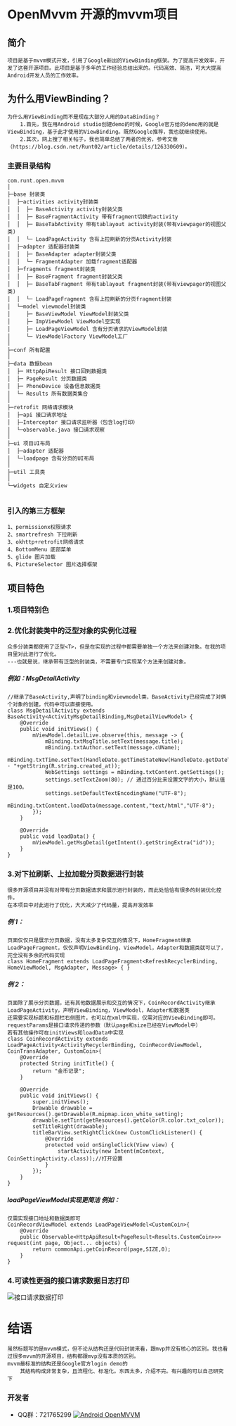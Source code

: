 # OpenMvvm 开源的mvvm项目

## 简介
    项目是基于mvvm模式开发，引用了Google新出的ViewBinding框架。为了提高开发效率，开发了这套开源项目。此项目是基于多年的工作经验总结出来的。代码高效、简洁，可大大提高Android开发人员的工作效率。

## 为什么用ViewBinding？
    为什么用ViewBinding而不是现在大部分人用的DataBinding？
        1.首先，我在用Android studio创建demo的时候，Google官方给的demo用的就是ViewBinding，基于此才使用的ViewBinding。既然Google推荐，我也就继续使用。
        2.其次，网上搜了相关帖子，我也简单总结了两者的优劣，参考文章（https://blog.csdn.net/Runt02/article/details/126330609）。

### 主要目录结构

```
com.runt.open.mvvm
│
├─base 封装类
│  ├─activities activity封装类
│  │  ├─ BaseActivity activity封装父类
│  │  ├─ BaseFragmentActivity 带有fragment切换的activity
│  │  ├─ BaseTabActivity 带有tablayout activity封装(带有viewpager的视图父类)
│  │  └─ LoadPageActivity 含有上拉刷新的分页Activity封装
│  ├─adapter 适配器封装类
│  │  ├─ BaseAdapter adapter封装父类
│  │  └─ FragmentAdapter 加载fragment适配器
│  ├─fragments fragment封装类
│  │  ├─ BaseFragment fragment封装父类
│  │  ├─ BaseTabFragment 带有tablayout fragment封装(带有viewpager的视图父类)
│  │  └─ LoadPageFragment 含有上拉刷新的分页fragment封装
│  └─model viewmodel封装类
│     ├─ BaseViewModel ViewModel封装父类
│     ├─ ImpViewModel ViewModel空实现
│     ├─ LoadPageViewModel 含有分页请求的ViewModel封装
│     └─ ViewModelFactory ViewModel工厂
│
├─conf 所有配置
│
├─data 数据bean
│  ├─ HttpApiResult 接口回到数据类
│  ├─ PageResult 分页数据类
│  ├─ PhoneDevice 设备信息数据类
│  └─ Results 所有数据类集合
│
├─retrofit 网络请求模块
│  ├─api 接口请求地址
│  ├─Interceptor 接口请求监听器（包含log打印）
│  └─observable.java 接口请求观察
│
├─ui 项目UI布局
│  ├─adapter 适配器
│  └─loadpage 含有分页的UI布局
│
├─util 工具类
│
└─widgets 自定义view


```
### 引入的第三方框架
    1、permissionx权限请求
    2、smartrefresh 下拉刷新
    3、okhttp+retrofit网络请求
    4、BottomMenu 底部菜单
    5、glide 图片加载
    6、PictureSelector 图片选择框架
    
## 项目特色
### 1.项目特别色
### 2.优化封装类中的泛型对象的实例化过程
    众多分装类都使用了泛型<T>，但是在实现的过程中都需要单独一个方法来创建对象。在我的项目里对此进行了优化。
    ---也就是说，继承带有泛型的封装类，不需要专门实现某个方法来创建对象。
#####  例如：MsgDetailActivity
    //继承了BaseActivity,声明了binding和viewmodel类，BaseActivity已经完成了对俩个对象的创建，代码中可以直接使用。
    class MsgDetailActivity extends BaseActivity<ActivityMsgDetailBinding,MsgDetailViewModel> {
        @Override
        public void initViews() {
            mViewModel.detailLive.observe(this, message -> {
                mBinding.txtMsgTitle.setText(message.title);
                mBinding.txtAuthor.setText(message.cUName);
                mBinding.txtTime.setText(HandleDate.getTimeStateNew(HandleDate.getDateTimeToLong(message.cTime))+" · "+getString(R.string.created_at));
                WebSettings settings = mBinding.txtContent.getSettings();
                settings.setTextZoom(80); // 通过百分比来设置文字的大小，默认值是100。
                settings.setDefaultTextEncodingName("UTF-8");
                mBinding.txtContent.loadData(message.content,"text/html","UTF-8");
            });
        }
    
        @Override
        public void loadData() {
            mViewModel.getMsgDetail(getIntent().getStringExtra("id"));
        }
    }

### 3.对下拉刷新、上拉加载分页数据进行封装
    很多开源项目并没有对带有分页数据请求和展示进行封装的，而此处恰恰有很多的封装优化控件。
    在本项目中对此进行了优化，大大减少了代码量，提高开发效率
##### 例 1：
    页面仅仅只是展示分页数据，没有太多复杂交互的情况下，HomeFragment继承LoadPageFragment，仅仅声明ViewBinding，ViewModel，Adapter和数据类就可以了，完全没有多余的代码实现
    class HomeFragment extends LoadPageFragment<RefreshRecyclerBinding, HomeViewModel, MsgAdapter, Message> { }

##### 例 2：
    页面除了展示分页数据，还有其他数据展示和交互的情况下，CoinRecordActivity继承LoadPageActivity，声明ViewBinding，ViewModel，Adapter和数据类
    还需要实现标题和标题栏右侧图片，也可以在xml中实现，仅需对应的ViewBinding即可。
    requestParams是接口请求传递的参数（默认page和size已经在ViewModel中）
    若有其他操作可在initViews和loadData中实现
    class CoinRecordActivity extends LoadPageActivity<ActivityRecyclerBinding, CoinRecordViewModel, CoinTransAdapter, CustomCoin>{
        @Override
        protected String initTitle() {
            return "金币记录";
        }

        @Override
        public void initViews() {
            super.initViews();
            Drawable drawable = getResources().getDrawable(R.mipmap.icon_white_setting);
            drawable.setTint(getResources().getColor(R.color.txt_color));
            setTitleRight(drawable);
            titleBarView.setRightClick(new CustomClickListener() {
                @Override
                protected void onSingleClick(View view) {
                    startActivity(new Intent(mContext, CoinSettingActivity.class));//打开设置
                }
            });
        }
    }

##### loadPageViewModel实现更简洁 例如：
    仅需实现接口地址和数据类即可
    CoinRecordViewModel extends LoadPageViewModel<CustomCoin>{
        @Override
        public Observable<HttpApiResult<PageResult<Results.CustomCoin>>> request(int page, Object... objects) {
            return commonApi.getCoinRecord(page,SIZE,0);
        }
    }
### 4.可读性更强的接口请求数据日志打印
 ![接口请求数据打印](https://img-blog.csdnimg.cn/20210101160327602.png?x-oss-process=image/watermark,type_ZmFuZ3poZW5naGVpdGk,shadow_10,text_aHR0cHM6Ly9ibG9nLmNzZG4ubmV0L1J1bnQwMg==,size_16,color_FFFFFF,t_70)
# 结语
    虽然标题写的是mvvm模式，但不论从结构还是代码封装来看，跟mvp并没有核心的区别。我也看过很多mvvm的开源项目，结构都跟mvp没有本质的区别。
    mvvm最标准的结构还是Google官方login demo的
        其结构构成非常复杂，且流程化、标准化。东西太多，介绍不完。有兴趣的可以自己研究下

### 开发者

- QQ群：721765299
  <a target="_blank" href="https://qm.qq.com/cgi-bin/qm/qr?k=5XjXWFh7YsRaofRoqoO6YRPzVE9ED0fA&jump_from=webapi"><img border="0" src="https://images.gitee.com/uploads/images/2019/0530/203513_ac6773bf_123301.png" alt="Android OpenMVVM" title="Android OpenMVVM"></a>